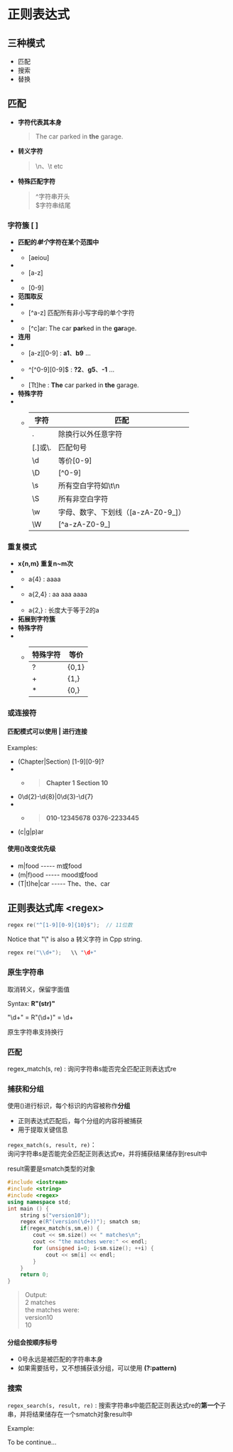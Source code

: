 # 正则表达式

## 三种模式

- 匹配
- 搜索
- 替换

## 匹配

- **字符代表其本身**  
  > The car parked in **the** garage.
- **转义字符**  
  > \n、\t etc
- **特殊匹配字符** 
  > ^字符串开头  
  $字符串结尾  

### 字符簇 [ ]

- **匹配的*****单个*****字符在某个范围中**
- - [aeiou]
- - [a-z]
- - [0-9]
- **范围取反**
- - [^a-z] 匹配所有非小写字母的单个字符
- - [^c]ar: The car **par**ked in the **gar**age.
- **连用**
- - [a-z][0-9] : **a1**、**b9** ...
- - ^[^0-9][0-9]$ : **?2**、**g5**、**-1** ...
- - [Tt]he : **The** car parked in **the** garage.
- **特殊字符**
- - |字符|匹配|
    |----|----|
    |.|除换行以外任意字符|
    |[.]或\\.|匹配句号|
    |\d|等价[0-9]|
    |\D|[^0-9]|
    |\s|所有空白字符如\t\n|
    |\S|所有非空白字符|
    |\w|字母、数字、下划线（[a-zA-Z0-9_]）|
    |\W|[^a-zA-Z0-9_]|

### 重复模式

- **x{n,m} 重复n~m次**
- - a{4} : aaaa
- - a{2,4} : aa aaa aaaa
- - a{2,} : 长度大于等于2的a
- **拓展到字符簇**
- **特殊字符**
- - |特殊字符|等价|
    |----|----|
    |?|{0,1}|
    |+|{1,}|
    |*|{0,}|

### 或连接符

#### 匹配模式可以使用 **|** 进行连接

Examples:
- (Chapter|Section) [1-9][0-9]?
- - > **Chapter 1**    **Section 10**
- 0\d{2}-\d{8}|0\d{3}-\d{7}
- - > **010-12345678**   **0376-2233445**
- (c|g|p)ar

#### 使用()改变优先级

- m|food    -----    m或food
- (m|f)ood  -----   mood或food
- (T|t)he|car   ----- The、the、car

## 正则表达式库 \<regex\>
```cpp
regex re("^[1-9][0-9]{10}$");  // 11位数
```
Notice that "\\" is also a 转义字符 in Cpp string.
```cpp
regex re("\\d+");   \\ "\d+"
```

### 原生字符串

取消转义，保留字面值

Syntax:   **R"(str)"**

"\\d+" = R"(\d+)" = \d+

原生字符串支持换行

### 匹配

regex_match(s, re) : 询问字符串s能否完全匹配正则表达式re

### 捕获和分组

使用()进行标识，每个标识的内容被称作**分组**

- 正则表达式匹配后，每个分组的内容将被捕获
- 用于提取关键信息
 
`regex_match(s, result, re)`：  
询问字符串s是否能完全匹配正则表达式re，并将捕获结果储存到result中

result需要是smatch类型的对象

```cpp
#include <iostream>
#include <string>
#include <regex>
using namespace std;
int main () {
    string s("version10");
    regex e(R"(version(\d+))"); smatch sm;
    if(regex_match(s,sm,e)) {
        cout << sm.size() << " matches\n";
        cout << "the matches were:" << endl;
        for (unsigned i=0; i<sm.size(); ++i) {
            cout << sm[i] << endl;
        }
    }
    return 0;
}
```
> Output:  
2 matches  
the matches were:  
version10  
10  

#### 分组会按顺序标号
- 0号永远是被匹配的字符串本身
- 如果需要括号，又不想捕获该分组，可以使用 **(?:pattern)**

### 搜索

`regex_search(s, result, re)` : 搜索字符串s中能匹配正则表达式re的**第一个**子串，并将结果储存在一个smatch对象result中

Example:

To be continue...




